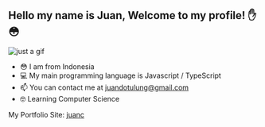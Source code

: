 ## Hello my name is Juan, Welcome to my profile! ✋😳

![just a gif](https://media1.tenor.com/images/5b58fdfcffa361c9eaadae3d17ea9f0e/tenor.gif)

- 😳 I am from Indonesia
- 💻 My main programming language is Javascript / TypeScript
- 📫 You can contact me at juandotulung@gmail.com
- 🤓 Learning Computer Science

My Portfolio Site: [juanc](https://juanc.me)
